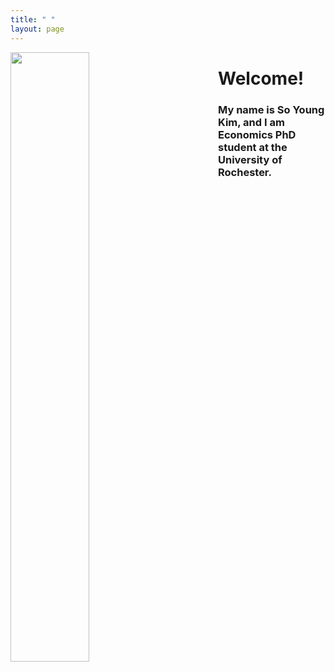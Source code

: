 ```yaml
---
title: " "
layout: page
---
```



<img style="margin-right: 5rem" align="left" width="50%" height="50%" src="https://soyoungkim-econ.github.io/assets/profile.JPG" /> 


# Welcome! 

<h3> My name is So Young Kim, and I am Economics PhD student at the University of Rochester.
</h3>
